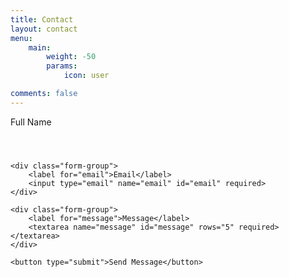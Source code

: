 ```yaml
---
title: Contact
layout: contact
menu:
    main: 
        weight: -50
        params:
            icon: user

comments: false
---
```


<form action="https://formspree.io/f/dominikjaro789@gmail.com" method="POST">
    <div class="form-group">
        <label for="name">Full Name</label>
        <input type="text" name="name" id="name" required>
    </div>

    <div class="form-group">
        <label for="email">Email</label>
        <input type="email" name="email" id="email" required>
    </div>

    <div class="form-group">
        <label for="message">Message</label>
        <textarea name="message" id="message" rows="5" required></textarea>
    </div>

    <button type="submit">Send Message</button>
</form>

<style>
.form-group {
    margin-bottom: 1rem;
}

label {
    display: block;
    margin-bottom: 0.5rem;
}

input, textarea {
    width: 100%;
    padding: 0.5rem;
    border: 1px solid var(--card-separator-color);
    border-radius: var(--card-border-radius);
    background: var(--card-background);
    color: var(--card-text-color-main);
}

button {
    background: var(--accent-color);
    color: var(--accent-color-text);
    padding: 0.5rem 1rem;
    border: none;
    border-radius: var(--card-border-radius);
    cursor: pointer;
}

button:hover {
    background: var(--accent-color-darker);
}
</style>